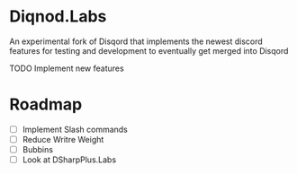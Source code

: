 # Diqnod.Labs
An experimental fork of Disqord that implements the newest discord features for testing and development to eventually get merged into Disqord


TODO
Implement new features


# Roadmap

- [ ] Implement Slash commands
- [ ] Reduce Writre Weight
- [ ] Bubbins
- [ ] Look at DSharpPlus.Labs
